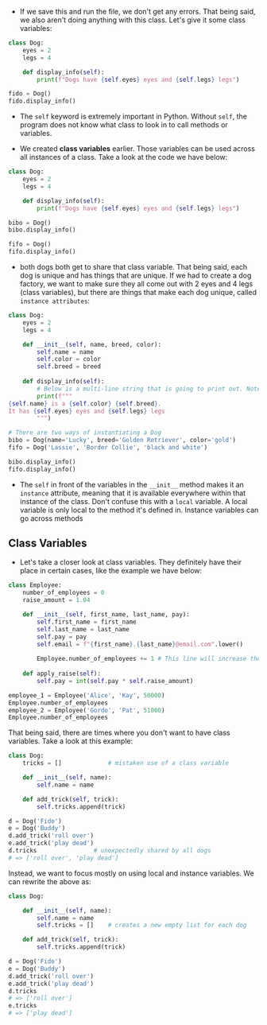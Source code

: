 - If we save this and run the file, we don't get any errors. That being said, we also aren't doing anything with this class. Let's give it some class variables:
```python
class Dog:
    eyes = 2
    legs = 4

    def display_info(self):
        print(f"Dogs have {self.eyes} eyes and {self.legs} legs")

fido = Dog()
fido.display_info()
```
- The `self` keyword is extremely important in Python. Without `self`, the program does not know what class to look in to call methods or variables. 

- We created **class variables** earlier. Those variables can be used across all instances of a class. Take a look at the code we have below:
```python
class Dog:
    eyes = 2
    legs = 4

    def display_info(self):
        print(f"Dogs have {self.eyes} eyes and {self.legs} legs")

bibo = Dog()
bibo.display_info()

fifo = Dog()
fifo.display_info()
```
- both dogs both get to share that class variable. That being said, each dog is unique and has things that are unique. If we had to create a dog factory, we want to make sure they all come out with 2 eyes and 4 legs (class variables), but there are things that make each dog unique, called `instance attributes`:
```python
class Dog:
    eyes = 2
    legs = 4

    def __init__(self, name, breed, color):
        self.name = name
        self.color = color
        self.breed = breed
    
    def display_info(self):
        # Below is a multi-line string that is going to print out. Note the specific indentation when you print it out
        print(f"""
{self.name} is a {self.color} {self.breed}.
It has {self.eyes} eyes and {self.legs} legs
        """)

# There are two ways of instantiating a Dog
bibo = Dog(name='Lucky', breed='Golden Retriever', color='gold') 
fifo = Dog('Lassie', 'Border Collie', 'black and white')

bibo.display_info()
fifo.display_info()
```
- The `self` in front of the variables in the `__init__` method makes it an `instance` attribute, meaning that it is available everywhere within that instance of the class. Don't confuse this with a `local` variable. A local variable is only local to the method it's defined in. Instance variables can go across methods


## Class Variables
- Let's take a closer look at class variables. They definitely have their place in certain cases, like the example we have below:
```python
class Employee:
    number_of_employees = 0
    raise_amount = 1.04

    def __init__(self, first_name, last_name, pay):
        self.first_name = first_name
        self.last_name = last_name
        self.pay = pay
        self.email = f"{first_name}.{last_name}@email.com".lower()
    
        Employee.number_of_employees += 1 # This line will increase the class variable "number_of_employees" across all instances of the Employee class
    
    def apply_raise(self):
        self.pay = int(self.pay * self.raise_amount)

employee_1 = Employee('Alice', 'Kay', 50000)
Employee.number_of_employees
employee_2 = Employee('Gordo', 'Pat', 51000)
Employee.number_of_employees
```

That being said, there are times where you don't want to have class variables. Take a look at this example:
```python
class Dog:
    tricks = []             # mistaken use of a class variable

    def __init__(self, name):
        self.name = name

    def add_trick(self, trick):
        self.tricks.append(trick)

d = Dog('Fido')
e = Dog('Buddy')
d.add_trick('roll over')
e.add_trick('play dead')
d.tricks                # unexpectedly shared by all dogs
# => ['roll over', 'play dead']
```

Instead, we want to focus mostly on using local and instance variables. We can rewrite the above as:
```python
class Dog:

    def __init__(self, name):
        self.name = name
        self.tricks = []    # creates a new empty list for each dog

    def add_trick(self, trick):
        self.tricks.append(trick)

d = Dog('Fido')
e = Dog('Buddy')
d.add_trick('roll over')
e.add_trick('play dead')
d.tricks
# => ['roll over']
e.tricks
# => ['play dead']
```
